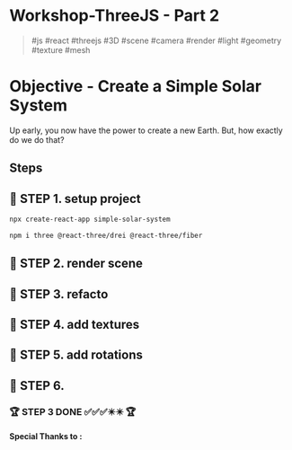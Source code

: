 # Workshop-ThreeJS - Part 2

> \#js \#react \#threejs \#3D \#scene \#camera \#render \#light \#geometry \#texture \#mesh

# Objective - Create a Simple Solar System

Up early, you now have the power to create a new Earth. But, how exactly do we do that?

## Steps

## :file_folder: STEP 1. setup project

```bash
npx create-react-app simple-solar-system
```

```bash
npm i three @react-three/drei @react-three/fiber
```

## :file_folder: STEP 2. render scene

## :file_folder: STEP 3. refacto

## :file_folder: STEP 4. add textures

## :file_folder: STEP 5. add rotations

## :file_folder: STEP 6.

### :trophy: STEP 3 DONE :white_check_mark::white_check_mark::white_check_mark::eight_pointed_black_star::eight_pointed_black_star: :trophy:

#### Special Thanks to :

